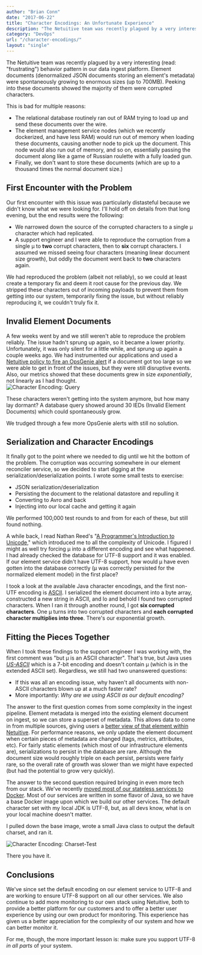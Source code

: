 ```yaml
---
author: "Brian Conn"
date: "2017-06-22"
title: "Character Encodings: An Unfortunate Experience"
description: "The Netuitive team was recently plagued by a very interesting character encodings problem in our data ingest platform."
category: "DevOps"
url: "/character-encodings/"
layout: "single"
---
```

The Netuitive team was recently plagued by a very interesting (read: "frustrating") behavior pattern in our data ingest platform. Element documents (denormalized JSON documents storing an element's metadata) were spontaneously growing to enormous sizes (up to 700MB). Peeking into these documents showed the majority of them were corrupted characters.

This is bad for multiple reasons:

-   The relational database routinely ran out of RAM trying to load up and send these documents over the wire.
-   The element management service nodes (which we recently dockerized, and have less RAM) would run out of memory when loading these documents, causing another node to pick up the document. This node would also run out of memory, and so on, essentially passing the document along like a game of Russian roulette with a fully loaded gun.
-   Finally, we don't want to store these documents (which are up to a thousand times the normal document size.)

First Encounter with the Problem
--------------------------------

Our first encounter with this issue was particularly distasteful because we didn't know what we were looking for. I'll hold off on details from that long evening, but the end results were the following:

-   We narrowed down the source of the corrupted characters to a single μ character which had replicated.
-   A support engineer and I were able to reproduce the corruption from a single μ to **two** corrupt characters, then to **six** corrupt characters. I assumed we missed seeing four characters (meaning linear document size growth), but oddly the document went back to **two** characters again.

We had reproduced the problem (albeit not reliably), so we could at least create a temporary fix and deem it root cause for the previous day.  We stripped these characters out of incoming payloads to prevent them from getting into our system, temporarily fixing the issue, but without reliably reproducing it, we couldn't truly fix it.

Invalid Element Documents
-------------------------

A few weeks went by and we still weren't able to reproduce the problem reliably. The issue hadn't sprung up again, so it became a lower priority. Unfortunately, it was only silent for a little while, and sprung up again a couple weeks ago. We had instrumented our applications and used a [Netuitive policy to fire an OpsGenie alert](/whats-new-netuitive-opsgenie-custom-data-more) if a document got too large so we were able to get in front of the issues, but they were still disruptive events. Also, our metrics showed that these documents grew in size *exponentially*, not linearly as I had thought.\
![Character Encoding: Query](/wp-content/uploads/2017/07/Query-1024x213.png)

These characters weren't getting into the system anymore, but how many lay dormant? A database query showed around 30 IEDs (Invalid Element Documents) which could spontaneously grow.

We trudged through a few more OpsGenie alerts with still no solution.

Serialization and Character Encodings
-------------------------------------

It finally got to the point where we needed to dig until we hit the bottom of the problem. The corruption was occurring somewhere in our element reconciler service, so we decided to start digging at the serialization/deserialization points. I wrote some small tests to exercise:

-   JSON serialization/deserialization
-   Persisting the document to the relational datastore and repulling it
-   Converting to Avro and back
-   Injecting into our local cache and getting it again

We performed 100,000 test rounds to and from for each of these, but still found nothing.

A while back, I read Nathan Reed's "[A Programmer's Introduction to Unicode,](http://reedbeta.com/blog/programmers-intro-to-unicode/)" which introduced me to all the complexity of Unicode. I figured I might as well try forcing μ into a different encoding and see what happened. I had already checked the database for UTF-8 support and it was enabled. If our element service didn't have UTF-8 support, how would μ have even gotten into the database correctly (μ was correctly persisted for the normalized element model) in the first place?

I took a look at the available Java character encodings, and the first non-UTF encoding is [ASCII](https://en.wikipedia.org/wiki/ASCII). I serialized the element document into a byte array, constructed a new string in ASCII, and lo and behold I found two corrupted characters. When I ran it through another round, I got **six corrupted characters**. One μ turns into two corrupted characters and **each corrupted character multiplies into three**. There's our exponential growth.

Fitting the Pieces Together
---------------------------

When I took these findings to the support engineer I was working with, the first comment was "but μ is an ASCII character". That's true, but Java uses [*US-ASCII*](https://docs.oracle.com/javase/7/docs/api/java/nio/charset/Charset.html) which is a 7-bit encoding and doesn't contain μ (which is in the extended ASCII set). Regardless, we still had two unanswered questions:

-   If this was all an encoding issue, why haven't all documents with non-ASCII characters blown up at a much faster rate?
-   More importantly: *Why are we using ASCII as our default encoding?*

The answer to the first question comes from some complexity in the ingest pipeline. Element metadata is merged into the existing element document on ingest, so we can store a superset of metadata. This allows data to come in from multiple sources, giving users a [better view of that element within Netuitive](/monitoring-metrics-elements). For performance reasons, we only update the element document when certain pieces of metadata are changed (tags, metrics, attributes, etc). For fairly static elements (which most of our infrastructure elements are), serializations to persist in the database are rare. Although the document size would roughly triple on each persist, persists were fairly rare, so the overall rate of growth was slower than we might have expected (but had the potential to grow very quickly).

The answer to the second question required bringing in even more tech from our stack. We've recently [moved most of our stateless services to Docker](/how-to-monitor-microservices). Most of our services are written in some flavor of Java, so we have a base Docker image upon which we build our other services. The default character set with my local JDK is UTF-8, but, as all devs know, what is on your local machine doesn't matter.

I pulled down the base image, wrote a small Java class to output the default charset, and ran it.

![Character Encoding: Charset-Test](/wp-content/uploads/2017/07/Charset-Test.png)

There you have it.

Conclusions
-----------

We've since set the default encoding on our element service to UTF-8 and are working to ensure UTF-8 support on all our other services. We also continue to add more monitoring to our own stack using Netuitive, both to provide a better platform for our customers and to offer a better user experience by using our own product for monitoring. This experience has given us a better appreciation for the complexity of our system and how we can better monitor it.

For me, though, the more important lesson is: make sure you support UTF-8 *in all parts* of your system.
